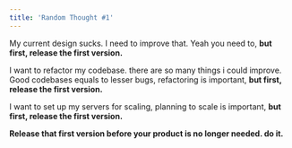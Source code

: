 ```yaml
---
title: 'Random Thought #1'
---
```


My current design sucks. I need to improve that.
Yeah you need to,
**but first, release the first version.**

I want to refactor my codebase. there are so many things i could improve.
Good codebases equals to lesser bugs, refactoring is important,
**but first, release the first version.**

I want to set up my servers for scaling,
planning to scale is important,
**but first, release the first version.**

**Release that first version before your product is no longer needed. do it.**
